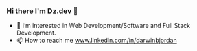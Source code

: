 ### Hi there I'm Dz.dev 👋

- 👀 I’m interested in Web Development/Software and Full Stack Development.
- 📫 How to reach me www.linkedin.com/in/darwinbjordan



